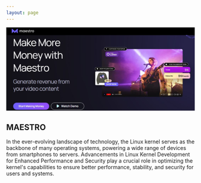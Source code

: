 ```yaml
---
layout: page
---
```


![Maestro Screen](https://github.com/ReverendHill/hillspace.github.io/blob/main/static/img/maestro1.JPG)



## MAESTRO

In the ever-evolving landscape of technology, the Linux kernel serves as the backbone of many operating systems, powering a wide range of devices from smartphones to servers. Advancements in Linux Kernel Development for Enhanced Performance and Security play a crucial role in optimizing the kernel's capabilities to ensure better performance, stability, and security for users and systems.


